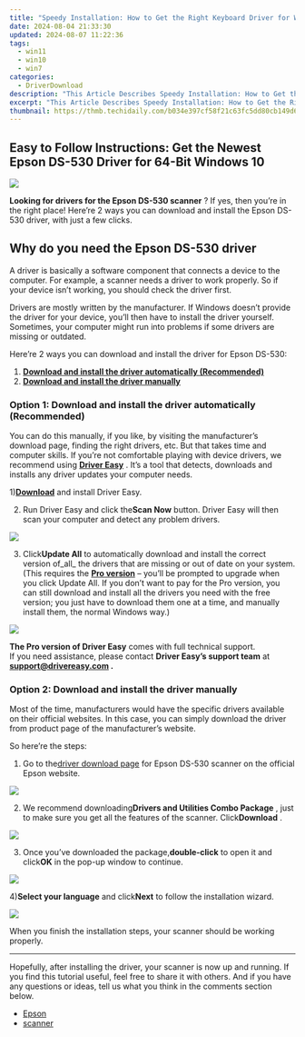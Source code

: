 ```yaml
---
title: "Speedy Installation: How to Get the Right Keyboard Driver for Windows 7"
date: 2024-08-04 21:33:30
updated: 2024-08-07 11:22:36
tags:
  - win11
  - win10
  - win7
categories:
  - DriverDownload
description: "This Article Describes Speedy Installation: How to Get the Right Keyboard Driver for Windows 7"
excerpt: "This Article Describes Speedy Installation: How to Get the Right Keyboard Driver for Windows 7"
thumbnail: https://thmb.techidaily.com/b034e397cf58f21c63fc5dd80cb149d6528213f9e99cf7ed2375f403fbf9fc3e.jpg
---
```


## Easy to Follow Instructions: Get the Newest Epson DS-530 Driver for 64-Bit Windows 10

![](https://images.drivereasy.com/wp-content/uploads/2020/08/Escaner_DS-530_03.jpg)

**Looking for drivers for the Epson DS-530 scanner** ? If yes, then you’re in the right place! Here’re 2 ways you can download and install the Epson DS-530 driver, with just a few clicks.

## Why do you need the Epson DS-530 driver

 A driver is basically a software component that connects a device to the computer. For example, a scanner needs a driver to work properly. So if your device isn’t working, you should check the driver first.

 Drivers are mostly written by the manufacturer. If Windows doesn’t provide the driver for your device, you’ll then have to install the driver yourself. Sometimes, your computer might run into problems if some drivers are missing or outdated.

 Here’re 2 ways you can download and install the driver for Epson DS-530:

1. **[Download and install the driver automatically (Recommended)](https://www.drivereasy.com/knowledge/epson-ds-530-driver-download-for-windows/#option1)**
2. **[Download and install the driver manually](https://tools.techidaily.com/drivereasy/download/)**

### Option 1: Download and install the driver automatically (Recommended)

 You can do this manually, if you like, by visiting the manufacturer’s download page, finding the right drivers, etc. But that takes time and computer skills. If you’re not comfortable playing with device drivers, we recommend using **[Driver Easy](https://tools.techidaily.com/drivereasy/download/)**  . It’s a tool that detects, downloads and installs any driver updates your computer needs.

 1)[**Download**](https://tools.techidaily.com/drivereasy/download/) and install Driver Easy.

 2) Run Driver Easy and click the**Scan Now** button. Driver Easy will then scan your computer and detect any problem drivers.

![](https://images.drivereasy.com/wp-content/uploads/2020/08/2020-08-04_17-40-32.jpg)

 3) Click**Update All** to automatically download and install the correct version of_all_ the drivers that are missing or out of date on your system.  
 (This requires the **[Pro version](https://tools.techidaily.com/drivereasy/download/)**  – you’ll be prompted to upgrade when you click Update All. If you don’t want to pay for the Pro version, you can still download and install all the drivers you need with the free version; you just have to download them one at a time, and manually install them, the normal Windows way.)

![](https://images.drivereasy.com/wp-content/uploads/2020/08/2020-08-04_18-45-37-1.jpg)

**The Pro version of Driver Easy** comes with full technical support.  
 If you need assistance, please contact **Driver Easy’s support team** at **[support@drivereasy.com](https://tools.techidaily.com/drivereasy/download/) .**

### Option 2: Download and install the driver manually

 Most of the time, manufacturers would have the specific drivers available on their official websites. In this case, you can simply download the driver from product page of the manufacturer’s website.

So here’re the steps:

 1) Go to the[driver download page](https://epson.com/Support/Scanners/DS-Series/Epson-DS-530/s/SPT%5FB11B236201#drivers) for Epson DS-530 scanner on the official Epson website.

![](https://images.drivereasy.com/wp-content/uploads/2020/08/2020-08-04_17-03-29-1200x684.jpg)

 2) We recommend downloading**Drivers and Utilities Combo Package** , just to make sure you get all the features of the scanner. Click**Download** .

![](https://images.drivereasy.com/wp-content/uploads/2020/08/2020-08-04_17-03-29-1-1200x684.jpg)

 3) Once you’ve downloaded the package,**double-click** to open it and click**OK** in the pop-up window to continue.

![](https://images.drivereasy.com/wp-content/uploads/2020/08/2020-08-04_17-19-14.jpg)

 4)**Select your language** and click**Next** to follow the installation wizard.

![](https://images.drivereasy.com/wp-content/uploads/2020/08/2020-08-04_17-21-14.jpg)

 When you finish the installation steps, your scanner should be working properly.

---

 Hopefully, after installing the driver, your scanner is now up and running. If you find this tutorial useful, feel free to share it with others. And if you have any questions or ideas, tell us what you think in the comments section below.

* [Epson](https://tools.techidaily.com/drivereasy/download/)
* [scanner](https://tools.techidaily.com/drivereasy/download/)

<ins class="adsbygoogle"
     style="display:block"
     data-ad-format="autorelaxed"
     data-ad-client="ca-pub-7571918770474297"
     data-ad-slot="1223367746"></ins>



<ins class="adsbygoogle"
     style="display:block"
     data-ad-client="ca-pub-7571918770474297"
     data-ad-slot="8358498916"
     data-ad-format="auto"
     data-full-width-responsive="true"></ins>
